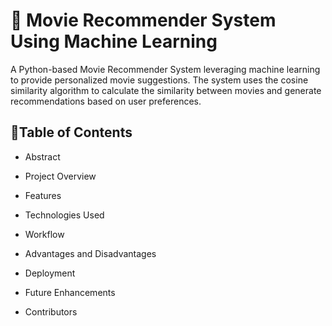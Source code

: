 

# 🎥 Movie Recommender System Using Machine Learning

A Python-based Movie Recommender System leveraging machine learning to provide personalized movie suggestions. The system uses the cosine similarity algorithm to calculate the similarity between movies and generate recommendations based on user preferences.


## 📜Table of Contents

- Abstract
- Project Overview
- Features

- Technologies Used

- Workflow

- Advantages and Disadvantages

- Deployment

- Future Enhancements

- Contributors
